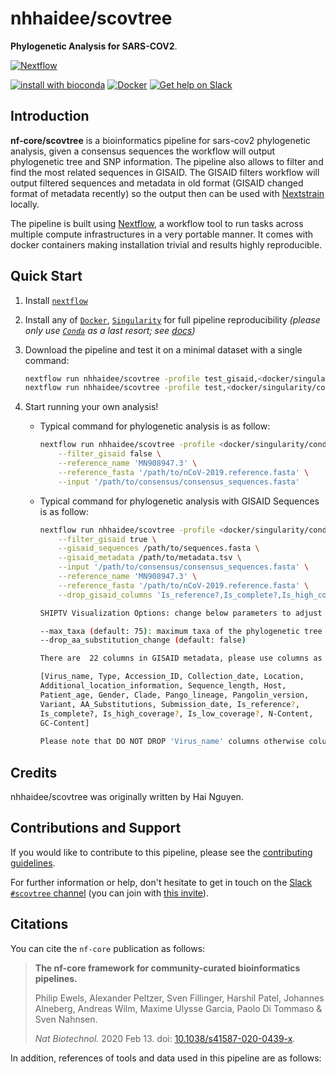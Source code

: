 # nhhaidee/scovtree

**Phylogenetic Analysis for SARS-COV2**.

[![Nextflow](https://img.shields.io/badge/nextflow%20DSL2-%E2%89%A521.04.0-23aa62.svg?labelColor=000000)](https://www.nextflow.io/)

[![install with bioconda](https://img.shields.io/badge/install%20with-bioconda-brightgreen.svg)](https://bioconda.github.io/)
[![Docker](https://img.shields.io/docker/automated/nfcore/scovtree.svg)](https://hub.docker.com/r/nfcore/scovtree)
[![Get help on Slack](http://img.shields.io/badge/slack-nf--core%20%23scovtree-4A154B?logo=slack)](https://nfcore.slack.com/channels/scovtree)

## Introduction

<!-- TODO nf-core: Write a 1-2 sentence summary of what data the pipeline is for and what it does -->
**nf-core/scovtree** is a bioinformatics pipeline for sars-cov2 phylogenetic analysis, given a consensus sequences the workflow will output phylogenetic tree and SNP information. The pipeline also allows to filter and find the most related sequences in GISAID. The GISAID filters workflow will output filtered sequences and metadata in old format (GISAID changed format of metadata recently) so the output then can be used with [Nextstrain](https://github.com/nextstrain/ncov) locally.

The pipeline is built using [Nextflow](https://www.nextflow.io), a workflow tool to run tasks across multiple compute infrastructures in a very portable manner. It comes with docker containers making installation trivial and results highly reproducible.

## Quick Start

1. Install [`nextflow`](https://nf-co.re/usage/installation)

2. Install any of [`Docker`](https://docs.docker.com/engine/installation/), [`Singularity`](https://www.sylabs.io/guides/3.0/user-guide/) for full pipeline reproducibility _(please only use [`Conda`](https://conda.io/miniconda.html) as a last resort; see [docs](https://nf-co.re/usage/configuration#basic-configuration-profiles))_

3. Download the pipeline and test it on a minimal dataset with a single command:

    ```bash
    nextflow run nhhaidee/scovtree -profile test_gisaid,<docker/singularity/conda>
    nextflow run nhhaidee/scovtree -profile test,<docker/singularity/conda>
    ```

4. Start running your own analysis!

    * Typical command for phylogenetic analysis is as follow:

        ```bash
        nextflow run nhhaidee/scovtree -profile <docker/singularity/conda> \
            --filter_gisaid false \
            --reference_name 'MN908947.3' \
            --reference_fasta '/path/to/nCoV-2019.reference.fasta' \
            --input '/path/to/consensus/consensus_sequences.fasta'
        ```

    * Typical command for phylogenetic analysis with GISAID Sequences is as follow:

        ```bash
        nextflow run nhhaidee/scovtree -profile <docker/singularity/conda> \
            --filter_gisaid true \
            --gisaid_sequences /path/to/sequences.fasta \
            --gisaid_metadata /path/to/metadata.tsv \
            --input '/path/to/consensus/consensus_sequences.fasta' \
            --reference_name 'MN908947.3' \
            --reference_fasta '/path/to/nCoV-2019.reference.fasta' \
            --drop_gisaid_columns 'Is_reference?,Is_complete?,Is_high_coverage?,Is_low_coverage?,N-Content,GC-Content'
        
        SHIPTV Visualization Options: change below parameters to adjust tree and drop columns in SHIPTV metadata
      
        --max_taxa (default: 75): maximum taxa of the phylogenetic tree in SHIPTV Visualization                                          
        --drop_aa_substitution_change (default: false)  
      
        There are  22 columns in GISAID metadata, please use columns as below:
      
        [Virus_name, Type, Accession_ID, Collection_date, Location,
        Additional_location_information, Sequence_length, Host,
        Patient_age, Gender, Clade, Pango_lineage, Pangolin_version,
        Variant, AA_Substitutions, Submission_date, Is_reference?,
        Is_complete?, Is_high_coverage?, Is_low_coverage?, N-Content,
        GC-Content]
         
        Please note that DO NOT DROP 'Virus_name' columns otherwise columns will be empty in Shiptv Visualization and NO SPACE in parameters of --drop_gisaid_columns option
        ```

## Credits

nhhaidee/scovtree was originally written by Hai Nguyen.

<!-- TODO nf-core: If applicable, make list of people who have also contributed -->

## Contributions and Support

If you would like to contribute to this pipeline, please see the [contributing guidelines](.github/CONTRIBUTING.md).

For further information or help, don't hesitate to get in touch on the [Slack `#scovtree` channel](https://nfcore.slack.com/channels/scovtree) (you can join with [this invite](https://nf-co.re/join/slack)).

## Citations

<!-- TODO nf-core: Add citation for pipeline after first release. Uncomment lines below and update Zenodo doi. -->
<!-- If you use  nf-core/scovtree for your analysis, please cite it using the following doi: [10.5281/zenodo.XXXXXX](https://doi.org/10.5281/zenodo.XXXXXX) -->

You can cite the `nf-core` publication as follows:

> **The nf-core framework for community-curated bioinformatics pipelines.**
>
> Philip Ewels, Alexander Peltzer, Sven Fillinger, Harshil Patel, Johannes Alneberg, Andreas Wilm, Maxime Ulysse Garcia, Paolo Di Tommaso & Sven Nahnsen.
>
> _Nat Biotechnol._ 2020 Feb 13. doi: [10.1038/s41587-020-0439-x](https://dx.doi.org/10.1038/s41587-020-0439-x).

In addition, references of tools and data used in this pipeline are as follows:

<!-- TODO nf-core: Add bibliography of tools and data used in your pipeline -->
